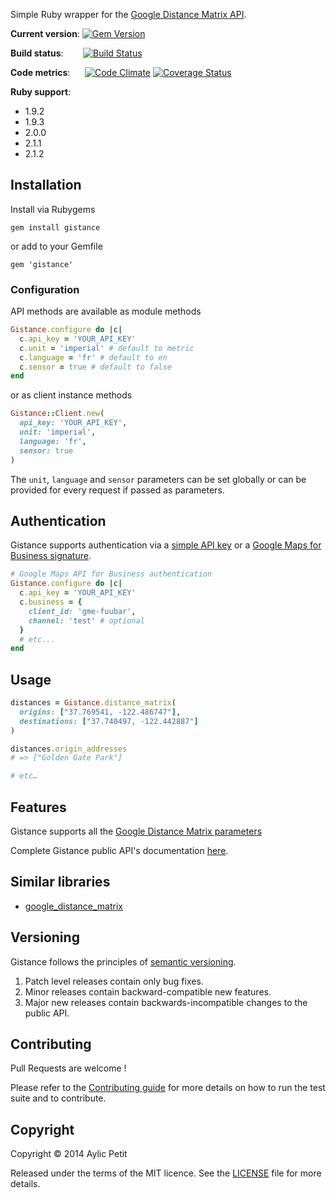 Simple Ruby wrapper for the [Google Distance Matrix API](https://developers.google.com/places/documentation).

**Current version**: [![Gem Version](https://badge.fury.io/rb/gistance.png)](http://badge.fury.io/rb/gistance)

**Build status**: &nbsp;&nbsp;&nbsp;&nbsp;&nbsp;&nbsp;&nbsp;[![Build Status](https://secure.travis-ci.org/sush/gistance.png?branch=master)](http://travis-ci.org/sush/gistance)

**Code metrics**:
&nbsp;&nbsp;&nbsp;&nbsp;&nbsp;[![Code Climate](https://codeclimate.com/github/sush/gistance.png)](https://codeclimate.com/github/sush/gistance)
[![Coverage Status](https://coveralls.io/repos/sush/gistance/badge.png?branch=master)](https://coveralls.io/r/sush/gistance?branch=master)

**Ruby support**:

- 1.9.2
- 1.9.3
- 2.0.0
- 2.1.1
- 2.1.2

## Installation

Install via Rubygems

    gem install gistance

or add to your Gemfile

    gem 'gistance'

### Configuration

API methods are available as module methods

```ruby
Gistance.configure do |c|
  c.api_key = 'YOUR_API_KEY'
  c.unit = 'imperial' # default to metric
  c.language = 'fr' # default to en
  c.sensor = true # default to false
end
```

or as client instance methods

```ruby
Gistance::Client.new(
  api_key: 'YOUR_API_KEY',
  unit: 'imperial',
  language: 'fr',
  sensor: true
)
```

The `unit`, `language` and `sensor` parameters can be set globally or can be provided for every request if passed as parameters.

## Authentication

Gistance supports authentication via a [simple API key](https://developers.google.com/maps/documentation/business/webservices/auth) or a [Google Maps for Business signature](https://developers.google.com/maps/documentation/business/webservices/auth).

```ruby
# Google Maps API for Business authentication
Gistance.configure do |c|
  c.api_key = 'YOUR_API_KEY'
  c.business = {
    client_id: 'gme-fuubar',
    channel: 'test' # optional
  }
  # etc...
end
```

## Usage

```ruby
distances = Gistance.distance_matrix(
  origins: ["37.769541, -122.486747"],
  destinations: ["37.740497, -122.442887"]
)

distances.origin_addresses
# => ["Golden Gate Park"]

# etc…
```

## Features

Gistance supports all the [Google Distance Matrix parameters](https://developers.google.com/maps/documentation/distancematrix/#RequestParameters)

Complete Gistance public API's documentation [here](http://rubydoc.info/gems/gistance/frames).

## Similar libraries

- [google_distance_matrix](https://github.com/Skalar/google_distance_matrix)

## Versioning
Gistance follows the principles of [semantic versioning](http://semver.org).

1. Patch level releases contain only bug fixes.
2. Minor releases contain backward-compatible new features.
3. Major new releases contain backwards-incompatible changes to the public API.

## Contributing

Pull Requests are welcome !

Please refer to the [Contributing guide](https://github.com/sush/gistance/blob/master/CONTRIBUTING.md) for more details on how to run the test suite and to contribute.


## Copyright

Copyright © 2014 Aylic Petit

Released under the terms of the MIT licence. See the [LICENSE](https://github.com/sush/gistance/blob/master/LICENSE) file for more details.
